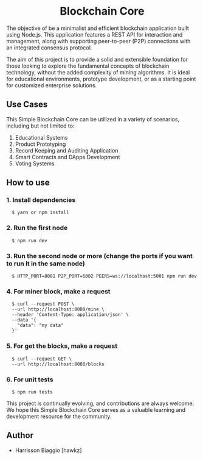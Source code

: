 <h1 align="center">Blockchain Core</h1>

The objective of be a minimalist and efficient blockchain application built using Node.js. This application features a REST API for interaction and management, along with supporting peer-to-peer (P2P) connections with an integrated consensus protocol.

The aim of this project is to provide a solid and extensible foundation for those looking to explore the fundamental concepts of blockchain technology, without the added complexity of mining algorithms. It is ideal for educational environments, prototype development, or as a starting point for customized enterprise solutions.

## Use Cases

This Simple Blockchain Core can be utilized in a variety of scenarios, including but not limited to:

1. Educational Systems
2. Product Prototyping
3. Record Keeping and Auditing Application
4. Smart Contracts and DApps Development
5. Voting Systems

## How to use
### 1. Install dependencies
```
  $ yarn or npm install
```
### 2. Run the first node
```
  $ npm run dev
```
### 3. Run the second node or more (change the ports if you want to run it in the same node)
```
  $ HTTP_PORT=8081 P2P_PORT=5002 PEERS=ws://localhost:5001 npm run dev
```
### 4. For miner block, make a request
```
  $ curl --request POST \
  --url http://localhost:8080/mine \
  --header 'Content-Type: application/json' \
  --data '{
	"data": "my data"
  }'
```
### 5. For get the blocks, make a request
```
  $ curl --request GET \
  --url http://localhost:8080/blocks 
```
### 6. For unit tests
```
  $ npm run tests
```
This project is continually evolving, and contributions are always welcome. We hope this Simple Blockchain Core serves as a valuable learning and development resource for the community.

## Author
- Harrisson Biaggio [hawkz]
